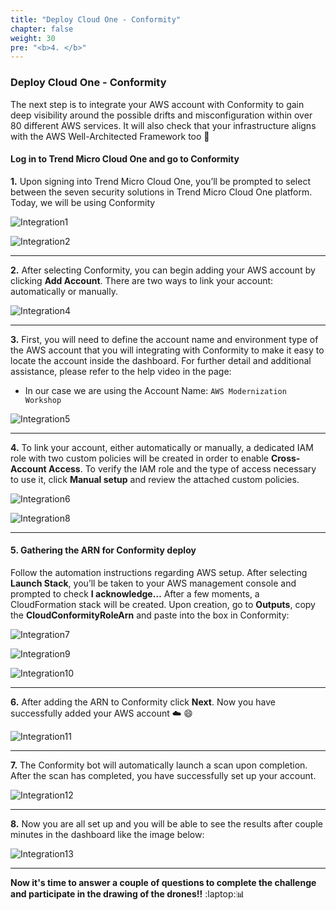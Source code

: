 ```yaml
---
title: "Deploy Cloud One - Conformity"
chapter: false
weight: 30
pre: "<b>4. </b>"
---
```


### Deploy Cloud One - Conformity

The next step is to integrate your AWS account with Conformity to gain deep visibility around the possible drifts and misconfiguration within over 80 different AWS services. It will also check that your infrastructure aligns with the AWS Well-Architected Framework too :star_struck:


#### Log in to Trend Micro Cloud One and go to Conformity

**1.** Upon signing into Trend Micro Cloud One, you’ll be prompted to select between the seven security solutions in Trend Micro Cloud One platform. Today, we will be using Conformity

![Integration1](/images/integration1.png) 

![Integration2](/images/integration2.png) 

---

**2.** After selecting Conformity, you can begin adding your AWS account by clicking <b>Add Account</b>. There are two ways to link your account: automatically or manually.

![Integration4](/images/integration4.png) 

---

**3.** First, you will need to define the account name and environment type of the AWS account that you will integrating with Conformity to make it easy to locate the account inside the dashboard. For further detail and additional assistance, please refer to the help video in the page:

- In our case we are using the Account Name: <code>AWS Modernization Workshop</code>

![Integration5](/images/integration5.png) 

---

**4.** To link your account, either automatically or manually, a dedicated IAM role with two custom policies will be created in order to enable <b>Cross-Account Access</b>. To verify the IAM role and the type of access necessary to use it, click <b>Manual setup</b> and review the attached custom policies.

![Integration6](/images/integration6.png) 

![Integration8](/images/integration8.png) 


---

#### **5.** Gathering the ARN for Conformity deploy
Follow the automation instructions regarding AWS setup. After selecting <b>Launch Stack</b>, you’ll be taken to your AWS management console and prompted to check <b>I acknowledge…</b> After a few moments, a CloudFormation stack will be created. Upon creation, go to <b>Outputs</b>, copy the <b>CloudConformityRoleArn</b> and paste into the box in Conformity:

![Integration7](/images/integration7.png) 

![Integration9](/images/integration9.png) 

![Integration10](/images/integration10.png) 

---

**6.** After adding the ARN to Conformity click <b>Next</b>. Now you have successfully added your AWS account  :cloud: :smile:

![Integration11](/images/integration11.png) 

---

**7.** The Conformity bot will automatically launch a scan upon completion. After the scan has completed, you have successfully set up your account.

![Integration12](/images/integration12.png) 

---

**8.** Now you are all set up and you will be able to see the results after couple minutes in the dashboard like the image below:

![Integration13](/images/integration13.png) 

---

**Now it's time to answer a couple of questions to complete the challenge and participate in the drawing of the drones!!** :laptop::bar_chart: